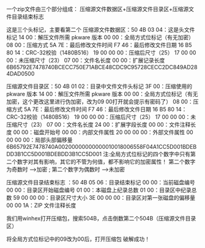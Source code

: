 


一个zip文件由三个部分组成：
压缩源文件数据区+压缩源文件目录区+压缩源文件目录结束标志

这是三个头标记，主要看第二个
压缩源文件数据区：50 4B 03 04：这是头文件标记
14 00：解压文件所需 pkware 版本
00 00：全局方式位标记（有无加密）
08 00：压缩方式
5A 7E：最后修改文件时间
F7 46：最后修改文件日期
16 B5 80 14：CRC-32校验（1480B516）
19 00 00 00：压缩后尺寸（25）
17 00 00 00：未压缩尺寸（23）
07 00：文件名长度
00 00：扩展记录长度
6B65792E7478740BCECC750E71ABCE48CDC9C95728CECC2DC849AD284DAD0500

压缩源文件目录区：50 4B 01 02：目录中文件文件头标记
3F 00：压缩使用的 pkware 版本
14 00：解压文件所需 pkware 版本
00 00：全局方式位标记（有无加密，这个更改这里进行伪加密，改为09 00打开就会提示有密码了）
08 00：压缩方式
5A 7E：最后修改文件时间
F7 46：最后修改文件日期
16 B5 80 14：CRC-32校验（1480B516）
19 00 00 00：压缩后尺寸（25）
17 00 00 00：未压缩尺寸（23）
07 00：文件名长度
24 00：扩展字段长度
00 00：文件注释长度
00 00：磁盘开始号
00 00：内部文件属性
20 00 00 00：外部文件属性
00 00 00 00：局部头部偏移量
6B65792E7478740A00200000000000010018006558F04A1CC5D001BDEBDD3B1CC5D001BDEBDD3B1CC5D001
注:全局方式位标记的四个数字中只有第二个数字对其有影响，其它的不管为何值，都不影响它的加密属性！ 第二个数字为奇数时 -->加密 ; 第二个数字为偶数时 -->未加密

压缩源文件目录结束标志 ：50 4B 05 06：目录结束标记
00 00：当前磁盘编号
00 00：目录区开始磁盘编号
01 00：本磁盘上纪录总数
01 00：目录区中纪录总数
59 00 00 00：目录区尺寸大小
3E 00 00 00：目录区对第一张磁盘的偏移量
00 00 1A：ZIP 文件注释长度

我们用winhex打开压缩包，搜索504B，点击倒数第二个504B（压缩源文件目录区）

将全局方式位标记中的09改为00后，打开压缩包
破解成功！
